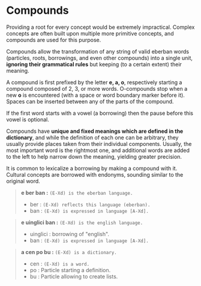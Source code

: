 # Compounds

Providing a root for every concept would be extremely impractical. Complex
concepts are often built upon multiple more primitive concepts, and compounds
are used for this purpose.

Compounds allow the transformation of any string of valid eberban words
(particles, roots, borrowings, and even other compounds) into a single unit,
__ignoring their grammatical rules__ but keeping (to a certain extent) their
meaning.

A compound is first prefixed by the letter __e, a, o__, respectively starting a
compound composed of 2, 3, or more words. O-compounds stop when a new __o__ is
encountered (with a space or word boundary marker before it). Spaces can be
inserted between any of the parts of the compound.

If the first word starts with a vowel (a borrowing) then the pause before this
vowel is optional.

Compounds have __unique and fixed meanings which are defined in the dictionary__,
and while the definition of each one can be arbitrary, they usually provide
places taken from their individual components. Usually, the most important word
is the rightmost one, and additional words are added to the left to help narrow
down the meaning, yielding greater precision.

It is common to lexicalize a borrowing by making a compound with it. Cultural
concepts are borrowed with endonyms, sounding similar to the original word.

> __e ber ban :__ `(E-Xd) is the eberban language.`
> 
> - ber : `(E-Xd) reflects this language (eberban).`
> - ban : `(E-Xd) is expressed in language [A-Xd].`

> __e uinglici ban :__ `(E-Xd) is the english language.`
> 
> - uinglici : borrowing of "english".
> - ban : `(E-Xd) is expressed in language [A-Xd].`

> __a cen po bu :__ `(E-Xd) is a dictionary.`
>
> - cen : `(E-Xd) is a word.`
> - po : Particle starting a definition.
> - bu : Particle allowing to create lists.
